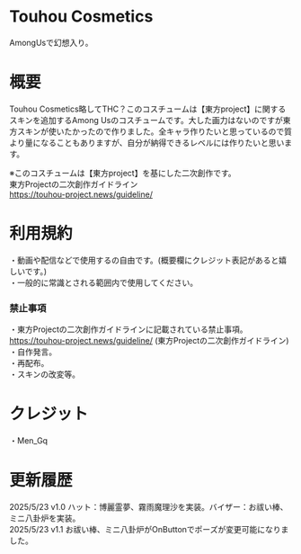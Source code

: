 # Touhou Cosmetics
AmongUsで幻想入り。

# 概要
Touhou Cosmetics略してTHC？このコスチュームは【東方project】に関するスキンを追加するAmong Usのコスチュームです。大した画力はないのですが東方スキンが使いたかったので作りました。全キャラ作りたいと思っているので質より量になることもありますが、自分が納得できるレベルには作りたいと思います。

※このコスチュームは【東方project】を基にした二次創作です。<br>東方Projectの二次創作ガイドライン<br>https://touhou-project.news/guideline/

# 利用規約
・動画や配信などで使用するの自由です。(概要欄にクレジット表記があると嬉しいです。)<br>・一般的に常識とされる範囲内で使用してください。

### 禁止事項
・東方Projectの二次創作ガイドラインに記載されている禁止事項。<br>https://touhou-project.news/guideline/ (東方Projectの二次創作ガイドライン)<br>・自作発言。<br>・再配布。<br>・スキンの改変等。

# クレジット
・Men_Gq

# 更新履歴
2025/5/23 v1.0 ハット：博麗霊夢、霧雨魔理沙を実装。バイザー：お祓い棒、ミニ八卦炉を実装。<br>2025/5/23 v1.1 お祓い棒、ミニ八卦炉がOnButtonでポーズが変更可能になりました。
